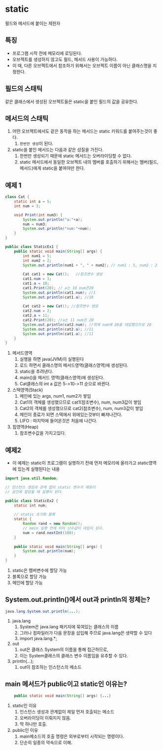# static

필드와 메서드에 붙이는 제한자

## 특징

- 프로그램 시작 전에 메모리에 로딩된다.
- 오브젝트를 생성하지 않고도 필드, 메서드 사용이 가능하다.
- 이 때, 다른 오브젝트에서 참조하기 위해서는 오브젝트 이름이 아닌 클래스명을 지정한다.

## 필드의 스태틱

같은 클래스에서 생성된 오브젝트들은 static을 붙인 필드의 값을 공유한다.

## 메서드의 스태틱

1. 어떤 오브젝트에서도 같은 동작을 하는 메서드는 static 키워드를 붙여주는것이 좋다.
   1. `한번만 생성`이 된다.
2. static을 붙인 메서드는 다음과 같은 성질을 가진다.
   1. 한번만 생성되기 때문에 static 메서드는 오버라이딩할 수 없다.
   2. static 메서드에서 동일한 오브젝트 내의 멤버를 호출하기 위해서는 멤버(필드, 메서드)에게 static을 붙여야만 한다.

## 예제 1
```java
class Cat {
	static int a = 5;
	int num = 3;

	void Print(int num3) {
		System.out.println("a:"+a);
		num = num3;
		System.out.println("num:"+num);
	}
}

public class StaticEx1 {
	public static void main(String[] args) {
		int num1 = 5;
		int num2 = 2;
		System.out.println(num1 + ", " + num2); // num1 : 5, num2 : 2
		
		Cat cat1 = new Cat();	//참조변수 생성
		cat1.num = 1;
		cat1.a = 10;
		cat1.Print(20); // a는 10 num은20
		System.out.println(cat1.num); //1
		System.out.println(cat1.a); //10
		
		Cat cat2 = new Cat(); //참조변수 생성
		cat2.num = 2;
		cat2.a = 11;
		cat2.Print(20); //a는 11 num은 20
		System.out.println(cat2.num); //위에 num에 20을 대입했으므로 20
		System.out.println(cat2.a); //11
		System.out.println(cat1.a); //11
	}
}
```

1. 메서드영역
   1. 실행을 하면 java(JVM)이 실행된다
   2. 로드 하면서 클래스명의 메서드영역(클래스영역)에 생성된다.
   3. static을 추려낸다.
   4. main()을 메서드 영역(클래스영역)에 생성된다.
   5. Cat클래스의 int a 값은  5->10->11 순으로 바뀐다.
2. 스택영역(Stack)
   1. 메인에 있는 args, num1, num2가 쌓임
   2. Cat1의 객체를 생성했으므로 cat1(참조변수), num, num3값이 쌓임
   3. Cat2의 객체를 생성했으므로 cat2(참조변수), num, num3값이 쌓임
   4. 메인이 종료가 되면 스택에서 위에있는것부터 빠져나간다.
   5. LIFO : 마지막에 들어온것은 처음에 나간다.
3. 힙영역(Heap)
   1. 참조변수값을 가지고있다.

## 예제2

- 이 예제는 static이 프로그램이 실행하기 전에 먼저 메모리에 올라가고 static영역에 있는게 실행된다는 내용

```java
import java.util.Random;

// 인스턴스 생성과 관계 없이 static 변수가 메모리
// 공간에 할당될 때 실행이 된다.

public class StaticEx2 {
	static int num;
	
	// static 초기화 블록
	static {
		Random rand = new Random();
		// main 실행 전에 이미 난수값이 대입이 된다.
		num = rand.nextInt(100);
	}
	
	public static void main(String[] args) {
		System.out.println(num);
	}
}
```
1. static은 멤버변수에 할당 가능
2. 블록으로 할당 가능
3. 메인에 할당 가능

## System.out.println()에서 out과 println의 정체는?

```java
java.lang.System.out.println(...);
```
1. java.lang
   1. System은 java.lang 패키지에 묶여있는 클래스의 이름
   2. 그러나 컴파일러가 다음 문장을 삽입해 주므로 java.lang은 생략할 수 있다
   3. import java.lang.*;
2. out
   1. out은 클래스 System의 이름을 통해 접근하므로,
   2. 이는 System클래스의 클래스 변수 이름임을 유추할 수 있다.
3. println(...);
   1. out이 참조하는 인스턴스의 메소드

## main 메서드가 public이고 static인 이유는?

```java
	public static void main(String[] args) {...}
```
1. static인 이유
   1. 인스턴스 생성과 관계없이 제일 먼저 호출되는 메소드
   2. 오버라이딩이 이뤄지지 않음. 
   3. 딱 하나만 호출.
2. public인 이유
   1. main메소드의 호출 명령은 외부로부터 시작되는 명령이다.
   2. 단순히 일종의 약속으로 이해.

